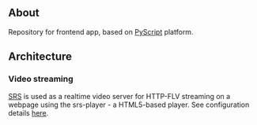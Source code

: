 ## About

Repository for frontend app, based on [PyScript](https://pyscript.net/) platform.

## Architecture

### Video streaming

[SRS](https://ossrs.io/lts/en-us/) is used as a realtime video server for HTTP-FLV streaming on a webpage using the srs-player - a HTML5-based player. See configuration details [here](https://github.com/ossrs/srs#usage).
